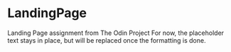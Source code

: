 # LandingPage
Landing Page assignment from The Odin Project
For now, the placeholder text stays in place, but will be replaced once the formatting is done.